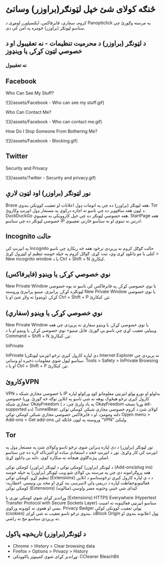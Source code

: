 
# څنګه کولای شئ خپل لټونګر(براوزر) وساتئ

کروم، سفاري، فایرفاکس، ایکسپلورر
لومړی د Panopticlick په مرسته وګورئ چې ستاسو لټونګر (براوزر) څومره په امن کې دی.

## د لټونګر (براوزر) د محرمیت تنظیمات - نه تعقیبول او د خصوصي لټون کړکۍ یا وینډوز  

###  نه تعقیبول

## Facebook

Who Can See My Stuff?

![](/assets/Facebook - Who can see my stuff.gif)



Who Can Contact Me?

![](/assets/Facebook - Who can contact me.gif)



How Do I Stop Someone From Bothering Me?

![](/assets/Facebook - Blocking.gif)




## Twitter

Security and Privacy

![](/assets/Twitter - Security  and privacy.gif)



## نور لټونګر (براوزر) اود  لټون لارې
Brave هغه لټونګر (براوزر) ده چې په اتومات ډول اعلانات او تعقیب کوونکي بندوي.
Tor د لټون هغه سافټویر ده چې تاسو ته اجازه درکوي په مستعار ډول انټرنټ وکاروئ.
DuckDuckGo هغه خصوصي  لټونګر ده چې خپل کاروونکي نه تعقیبوي.
StartPage هغه خصوصي لټونګر ده چې ستاسو IP ادرس نه ثبتوي او نه ستاسو څارنې تعقیبوي.


##   Incognito حالت
په انټرنټ کې Incognito حالت  ګوګل کروم نه پریږدي ترڅود هغه څه ریکارډ چې تاسو کتلی یا مو ډانلوډ کړی وي، ثبت کړي.
ګوګل کروم په خپله خوښه تنظیم او کڼټرول کړئ > New incognito window
 یا د Ctrl + Shift + N کیکاږئ.



## (نوي خصوصي کړکۍ یا وینډو (فایرفاکس 
New Private Window یا نوي خصوصي کړکۍ په فایرفاکس کې تاسو ته یوه خصوصي لټونګره کړکۍ پرانیزي.
مینیو پرانیزئ وروسته New Private Window یا نوي خصوصي کړکۍ (وینډو) ته ولاړ شئ 
او یا  Ctrl + Shift + P تڼۍ کیکاږئ.


##  (نوي خصوصي کړکۍ یا وینډو (سفاري


New Private Window یا نوي خصوصي کړکۍ یا وینډو سفاري نه پریږدي چې هغه ویبپاڼې تعقیب کړي چې تاسو یې ګورئ.
فایل مینیو> نوي خصوصي کړکۍ یا وینډو
او یا د Command + Shift + N تڼۍ کیکاږئ.


InPrivate

InPrivate دې لپاره کارول کیږي ترڅو انټرنټ لټونګریا Internet Explorer نه پریږدي چې ستاسو لټول شوي معلومات ذخیره او وساتي.
Tools > Safety > InPrivate Browsing
او یا د Ctrl + Shift + P تڼۍ کیکاږئ.


##  وکاروئVPN 


VPN یا خصوصي مجازي شبکه  د  IP بدلولو او نورو ټولو انټرنټي معلوماتو کوډ ورکولو لپاره کارول کیږي ترڅو هیڅوک پوهه نه شي تاسو په انلاین توګه څه ګورئ.
وړیا خصوصي مجازي شبکه:  OkayFreedom ( په یاد ولرئ چې: د  OkayFreedom وړیا نسخه  ad-supported ده) TunnelBear. کولای شئ د کروم خصوصي مجازي شبکې کومکي توکي دلته ومومئ، او د فایرفاکس خصوصي مجازي شبکې کومکي توکي  Opjen menu > Add-ons > Get add-ons وروسته  په لټون څانګه کې “VPN” ولیکئ.




## Tor
تور لټونګر (براوزر) د دې لپاره ډیزاین شوی ترڅو تاسو وکولای شئ په مستعار ډول په انټرنټ کې کار وکړئ. تور د انټرنټ څخه د استفادې ساده او اغیزناکه لاره ده چې ستاسو اصلي پیژندګلوي هیچاته نه ښکاره کوي. 
دلته یې ډانلوډ کړئ.

د لټونګر (براوزر) کومکي توکي
د لټونګر (براوزر) کومکي توکي (Add-ons/plug ins) هغه پروګرامونه دي چې په مرسته یې کولای شو ویب لټونګر (براوزر) په خپله خوښه تنظیم کړو. کومکي توکي (Extensions) د د ې لپاره کارول کیږي ترڅوستاسو د انلاین فعالیتونوحفاظت لپاره د دریمې ډلې لاسرسی بند کړي او مخه یې ونیسي. اخطاریه: کومکي توکي (Extensions) کیدای شي ځینې وختونه مضر واوسي.(مثالونه)


وړاندیز کړای شوي کومکي توري یا (Extensions)
HTTPS Everywhere  (Hypertext Transfer Protocol with Secure Sockets Layer)
ستاسو انټرنټي فعالیتونه ته امنیت بښي او هغوی ته کوډونه ورکوي.
Privacy Badger ټولې تعقیب کوونکې کوکي (cookies) بندوي ترڅو تاسو تعقیب نه شي کړای.
uBlock Origin ټول اعلانونه بندوي او نه پریږدي ستاسو مخ ته راشي.

## د لټونګر(براوزر) تاریخچه پاکول

- Chrome > History > Clear browsing data 
- Firefox > Options > Privacy > History
- وړاندیز کړای شوې کمپیوټر پاکوونکي: 
CCleaner
BleachBit



